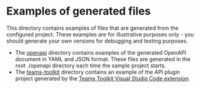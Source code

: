 # Examples of generated files

This directory contains examples of files that are generated from the configured project. These examples are for illustrative purposes only - you should generate your own versions for debugging and testing purposes.

- The [openapi](./openapi/) directory contains examples of the generated OpenAPI document in YAML and JSON format. These files are generated in the root ./openapi directory each time the sample project starts.
- The [teams-toolkit](./teams-toolkit/) directory contains an example of the API plugin project generated by the [Teams Toolkit Visual Studio Code extension](https://learn.microsoft.com/microsoftteams/platform/toolkit/teams-toolkit-fundamentals).
